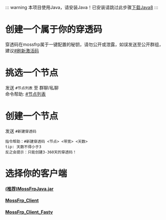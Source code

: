 ::: warning
本项目使用Java，请安装Java！已安装请跳过此步骤[下载Java8](https://www.java.com/zh-CN/download/manual.jsp)
:::
# 创建一个属于你的穿透码
穿透码在mossfrp属于一键配置的秘钥，请勿公开或泄露，如误发送至公开群组，建议[#刷新激活码](/bothelp/#更新穿透码)

# 挑选一个节点
发送 `#节点列表` 至 群聊/私聊 <br />
命令帮助: [#节点列表](/bothelp/#节点列表)

# 创建一个节点
发送 `#新建穿透码`
```
指令帮助：#新建穿透码 <节点> <带宽> <天数>
tip: 天数不得小于3
反之会提示：只能创建3-360天的穿透码！
```
# 选择你的客户端
#### [(推荐)MossFrpJava.jar](/client/MossFrpJava.jar.md)
#### [MossFrp_Client](/old/MossFrp_Client.md)
#### [MossFrp_Client_Fastv](/client/MossFrp_Client_Fastv.md)